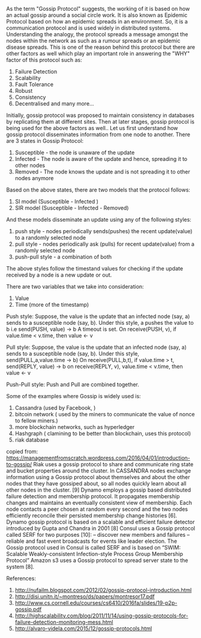 As the term "Gossip Protocol" suggests, the working of it is based on how an actual gossip around a social circle work. It is also known as Epidemic Protocol based on how an epidemic spreads in an environment. 
So, it is a communication protocol and is used widely in distributed systems.
Understanding the analogy, the protocol spreads a message amongst the nodes within the network as such as a rumour spreads or an epidemic disease spreads. 
This is one of the reason behind this protocol but there are other factors as well which play an important role in answering the "WHY" factor of this protocol such as:
1. Failure Detection
2. Scalability
3. Fault Tolerance
4. Robust
5. Consistency
6. Decentralised
   and many more... 
   
Initially, gossip protocol was proposed to maintain consistency in databases by replicating them at different sites. Then at later stages, gossip protocol is being used for the above factors as well.. 
Let us first understand how gossip protocol disseminates information from one node to another. 
There are 3 states in Gossip Protocol:
1. Susceptible - the node is unaware of the update
2. Infected - The node is aware of the update and hence, spreading it to other nodes
3. Removed - The node knows the update and is not spreading it to other nodes anymore

Based on the above states, there are two models that the protocol follows:
1. SI model (Susceptible - Infected )
2. SIR model (Susceptible - Infected - Removed) 

And these models disseminate an update using any of the following styles:
1. push style - nodes periodically sends(pushes) the recent update(value) to a randomly selected node
2. pull style - nodes periodically ask (pulls) for recent update(value) from a randomly selected node
3. push-pull style - a combination of both

The above styles follow the timestand values for checking if the update received by a node is a new update or out. 

There are two variables that we take into consideration: 
1. Value 
2. Time (more of the timestamp)

Push style:
Suppose, the value is the update that an infected node (say, a) sends to a susceptible node (say, b). 
Under this style, a pushes the value to b i.e send(PUSH, value) -> b 
A timeout is set. 
On receive(PUSH, v), if value.time < v.time, then value <- v

Pull style:
Suppose, the value is the update that an infected node (say, a) sends to a susceptible node (say, b).
Under this style, send(PULL,a,value.time -> b)
On receive(PULL,b,t), if value.time > t, send(REPLY, value) -> b
on receive(REPLY, v), value.time < v.time, then value <- v


Push-Pull style:
Push and Pull are combined together. 

Some of the examples where Gossip is widely used is:
1. Cassandra (used by Facebook, )
2. bitcoin network ( used by the miners to communicate the value of nonce to fellow miners.)
3. more blockchain networks, such as hyperledger
4. Hashgraph ( clamining to be better than blockchain, uses this protocol)
5. riak database 

copied from: https://managementfromscratch.wordpress.com/2016/04/01/introduction-to-gossip/
Riak uses a gossip protocol to share and communicate ring state and bucket properties around the cluster.
In CASSANDRA nodes exchange information using a Gossip protocol about themselves and about the other nodes that they have gossiped about, so all nodes quickly learn about all other nodes in the cluster. [9]
Dynamo employs a gossip based distributed failure detection and membership protocol. It propagates membership changes and maintains an eventually consistent view of membership. Each node contacts a peer chosen at random every second and the two nodes efficiently reconcile their persisted membership change histories [6].
Dynamo gossip protocol is based on a scalable and efficient failure detector introduced by Gupta and Chandra in 2001 [8]
Consul uses a Gossip protocol called SERF for two purposes [10]:
   – discover new members and failures 
   – reliable and fast event broadcasts for events like leader election.
The Gossip protocol used in Consul is called SERF and is based on “SWIM:  Scalable Weakly-consistent Infection-style Process Group Membership Protocol”
Amazon s3 uses a Gossip protocol to spread server state to the system [8].
























References:
1. http://nufailm.blogspot.com/2012/02/gossip-protocol-introduction.html
2. http://disi.unitn.it/~montreso/ds/papers/montresor17.pdf
3. http://www.cs.cornell.edu/courses/cs6410/2016fa/slides/19-p2p-gossip.pdf
4. http://highscalability.com/blog/2011/11/14/using-gossip-protocols-for-failure-detection-monitoring-mess.html
5. http://alvaro-videla.com/2015/12/gossip-protocols.html
